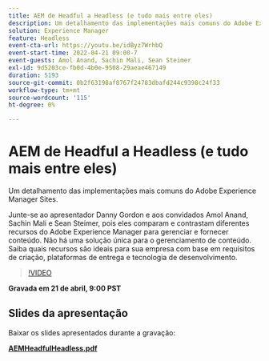 ```yaml
---
title: AEM de Headful a Headless (e tudo mais entre eles)
description: Um detalhamento das implementações mais comuns do Adobe Experience Manager Sites.
solution: Experience Manager
feature: Headless
event-cta-url: https://youtu.be/idByz7WrhbQ
event-start-time: 2022-04-21 09:00-7
event-guests: Amol Anand, Sachin Mali, Sean Steimer
exl-id: 9d5203ce-fb0d-4b0e-9508-29aeae467149
duration: 5193
source-git-commit: 0b2f63198af8767f24783dbafd244c9398c24f33
workflow-type: tm+mt
source-wordcount: '115'
ht-degree: 0%

---
```


# AEM de Headful a Headless (e tudo mais entre eles)

Um detalhamento das implementações mais comuns do Adobe Experience Manager Sites.

Junte-se ao apresentador Danny Gordon e aos convidados Amol Anand, Sachin Mali e Sean Steimer, pois eles comparam e contrastam diferentes recursos do Adobe Experience Manager para gerenciar e fornecer conteúdo. Não há uma solução única para o gerenciamento de conteúdo. Saiba quais recursos são ideais para sua empresa com base em requisitos de criação, plataformas de entrega e tecnologia de desenvolvimento.

>[!VIDEO](https://video.tv.adobe.com/v/342475/?quality=12&learn=on)

**Gravada em 21 de abril, 9:00 PST**

## Slides da apresentação

Baixar os slides apresentados durante a gravação:

**[AEMHeadfulHeadless.pdf](../assets/documents/AEMHeadfulHeadless.pdf)**

